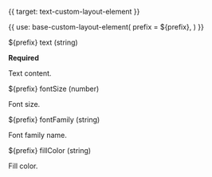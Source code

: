 {{ target: text-custom-layout-element }}

{{ use: base-custom-layout-element(
    prefix = ${prefix},
) }}

${prefix} text (string)

**Required**

Text content.

${prefix} fontSize (number)

Font size.

${prefix} fontFamily (string)

Font family name.

${prefix} fillColor (string)

Fill color.